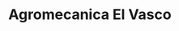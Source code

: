---
title: "Agromecanica El Vasco"
url: /guichon/agromecanica-el-vasco-avenida-general-artigas-2/
shop: piezas de automóviles
---